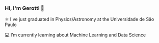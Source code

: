 ### Hi, I'm Gerotti 👋

 ⚛️ I've just graduated in Physics/Astronomy at the Universidade de São Paulo
 
 💻 I’m currently learning about Machine Learning and Data Science 

